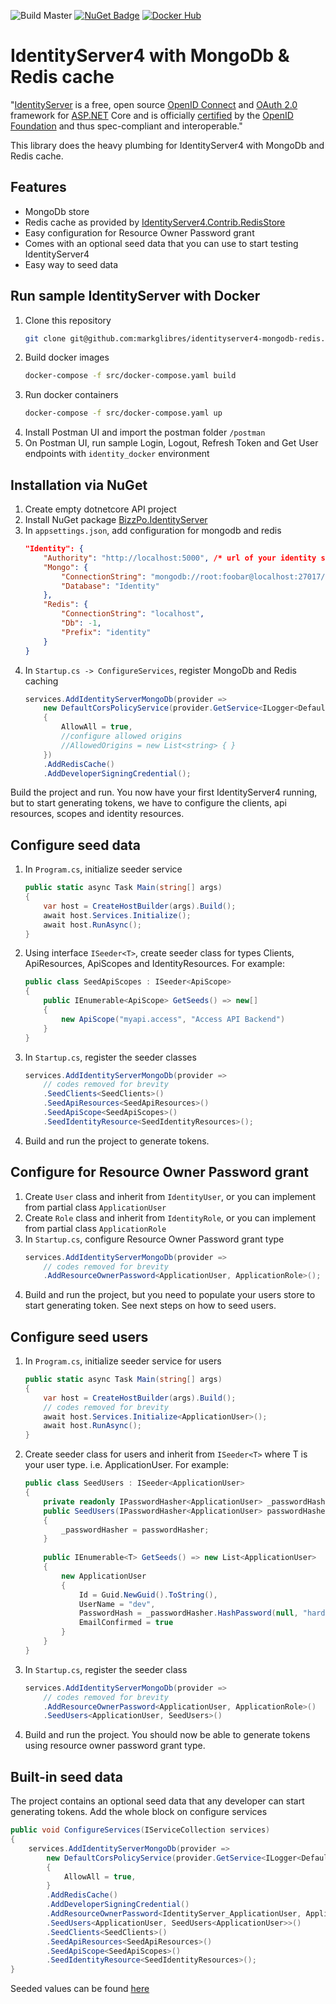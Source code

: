 
![Build Master](https://github.com/markglibres/identityserver4-mongodb-redis/workflows/Build%20Master/badge.svg?branch=master) [![NuGet Badge](https://buildstats.info/nuget/BizzPo.IdentityServer)](https://www.nuget.org/packages/BizzPo.IdentityServer/) [![Docker Hub](https://img.shields.io/badge/docker-ready-blue.svg)](https://hub.docker.com/r/bizzpo/identityserver4/)

# IdentityServer4 with MongoDb & Redis cache
"[IdentityServer](https://github.com/IdentityServer/IdentityServer4) is a free, open source [OpenID Connect](http://openid.net/connect/) and [OAuth 2.0](https://tools.ietf.org/html/rfc6749) framework for [ASP.NET](http://asp.net/) Core and is officially [certified](https://openid.net/certification/) by the [OpenID Foundation](https://openid.net/) and thus spec-compliant and interoperable."

This library does the heavy plumbing for IdentityServer4 with MongoDb and Redis cache. 
## Features
* MongoDb store 
* Redis cache as provided by [IdentityServer4.Contrib.RedisStore](https://github.com/AliBazzi/IdentityServer4.Contrib.RedisStore)
* Easy configuration for Resource Owner Password grant
* Comes with an optional seed data that you can use to start testing IdentityServer4
* Easy way to seed data

## Run sample IdentityServer with Docker
1. Clone this repository
	```bash
	git clone git@github.com:markglibres/identityserver4-mongodb-redis.git
	```
2. Build docker images
	```bash
	docker-compose -f src/docker-compose.yaml build
	```
3. Run docker containers
	```bash
	docker-compose -f src/docker-compose.yaml up
	```
4. Install Postman UI and import the postman folder `/postman`
5. On Postman UI, run sample Login, Logout, Refresh Token and Get User endpoints with `identity_docker` environment

## Installation via NuGet
1. Create empty dotnetcore API project
2. Install NuGet package [BizzPo.IdentityServer](https://www.nuget.org/packages/BizzPo.IdentityServer/)
3. In `appsettings.json`, add configuration for mongodb and redis
	```json
	"Identity": {
		"Authority": "http://localhost:5000", /* url of your identity server */
		"Mongo": {
			"ConnectionString": "mongodb://root:foobar@localhost:27017/?readPreference=primaryPreferred&appname=identityserver", /*connection string for your mongodb server*/
			"Database": "Identity"
		},
		"Redis": {
			"ConnectionString": "localhost",
			"Db": -1,
			"Prefix": "identity"
		}
	}
	```
4. In `Startup.cs -> ConfigureServices`, register MongoDb and Redis caching
	```csharp
	services.AddIdentityServerMongoDb(provider =>
		new DefaultCorsPolicyService(provider.GetService<ILogger<DefaultCorsPolicyService>>())
		{
			AllowAll = true,
			//configure allowed origins
			//AllowedOrigins = new List<string> { }
		})
		.AddRedisCache()
		.AddDeveloperSigningCredential();
	```	
Build the project and run. You now have your first IdentityServer4 running, but to start generating tokens, we have to configure the clients, api resources, scopes and identity resources.

## Configure seed data
1. In `Program.cs`, initialize seeder service
	```csharp
	public static async Task Main(string[] args)
	{
		var host = CreateHostBuilder(args).Build();
		await host.Services.Initialize();
		await host.RunAsync();
	}
	```
2. Using interface `ISeeder<T>`, create seeder class for types Clients, ApiResources, ApiScopes and IdentityResources. For example:
	```csharp
	public class SeedApiScopes : ISeeder<ApiScope>
	{
		public IEnumerable<ApiScope> GetSeeds() => new[]
		{
			new ApiScope("myapi.access", "Access API Backend")
		}
	}
	```
3.  In `Startup.cs`, register the seeder classes
	```csharp
	services.AddIdentityServerMongoDb(provider =>
		// codes removed for brevity
		.SeedClients<SeedClients>()
		.SeedApiResources<SeedApiResources>()
		.SeedApiScope<SeedApiScopes>()
		.SeedIdentityResource<SeedIdentityResources>();
	```
4. Build and run the project to generate tokens.

## Configure for Resource Owner Password grant
1. Create `User` class and inherit from `IdentityUser`, or you can implement from partial class `ApplicationUser`
2. Create `Role` class and inherit from `IdentityRole`, or you can implement from partial class `ApplicationRole`
3. In `Startup.cs`, configure Resource Owner Password grant type
	```csharp
	services.AddIdentityServerMongoDb(provider =>
		// codes removed for brevity
		.AddResourceOwnerPassword<ApplicationUser, ApplicationRole>();
	```
4. Build and run the project, but you need to populate your users store to start generating token. See next steps on how to seed users.

## Configure seed users
1. In `Program.cs`, initialize seeder service for users
	```csharp
	public static async Task Main(string[] args)
	{
		var host = CreateHostBuilder(args).Build();
		// codes removed for brevity
		await host.Services.Initialize<ApplicationUser>();
		await host.RunAsync();
	}
	```
2. Create seeder class for users and inherit from `ISeeder<T>` where T is your user type. i.e. ApplicationUser. For example:
	```csharp
	public class SeedUsers : ISeeder<ApplicationUser>
	{
		private readonly IPasswordHasher<ApplicationUser> _passwordHasher;
		public SeedUsers(IPasswordHasher<ApplicationUser> passwordHasher)
		{
			_passwordHasher = passwordHasher;
		}
		
		public IEnumerable<T> GetSeeds() => new List<ApplicationUser>
		{
			new ApplicationUser
			{
				Id = Guid.NewGuid().ToString(),
				UserName = "dev",
				PasswordHash = _passwordHasher.HashPassword(null, "hardtoguess"),
				EmailConfirmed = true
			}
		}
	}
	```
3. In `Startup.cs`, register the seeder class
	```csharp
	services.AddIdentityServerMongoDb(provider =>
		// codes removed for brevity
		.AddResourceOwnerPassword<ApplicationUser, ApplicationRole>()
		.SeedUsers<ApplicationUser, SeedUsers>()
	```
4.  Build and run the project. You should now be able to generate tokens using resource owner password grant type.

## Built-in seed data
The project contains an optional seed data that any developer can start generating tokens. Add the whole block on configure services
```csharp
public void ConfigureServices(IServiceCollection services)
{
	services.AddIdentityServerMongoDb(provider =>
		new DefaultCorsPolicyService(provider.GetService<ILogger<DefaultCorsPolicyService>>())
		{
			AllowAll = true,
		}
		.AddRedisCache()
		.AddDeveloperSigningCredential()
		.AddResourceOwnerPassword<IdentityServer_ApplicationUser, ApplicationRole>()
		.SeedUsers<ApplicationUser, SeedUsers<ApplicationUser>>()
		.SeedClients<SeedClients>()
		.SeedApiResources<SeedApiResources>()
		.SeedApiScope<SeedApiScopes>()
		.SeedIdentityResource<SeedIdentityResources>();
}
```

Seeded values can be found [here](https://github.com/markglibres/identityserver4-mongodb-redis/tree/master/src/IdentityServer/Seeders)
